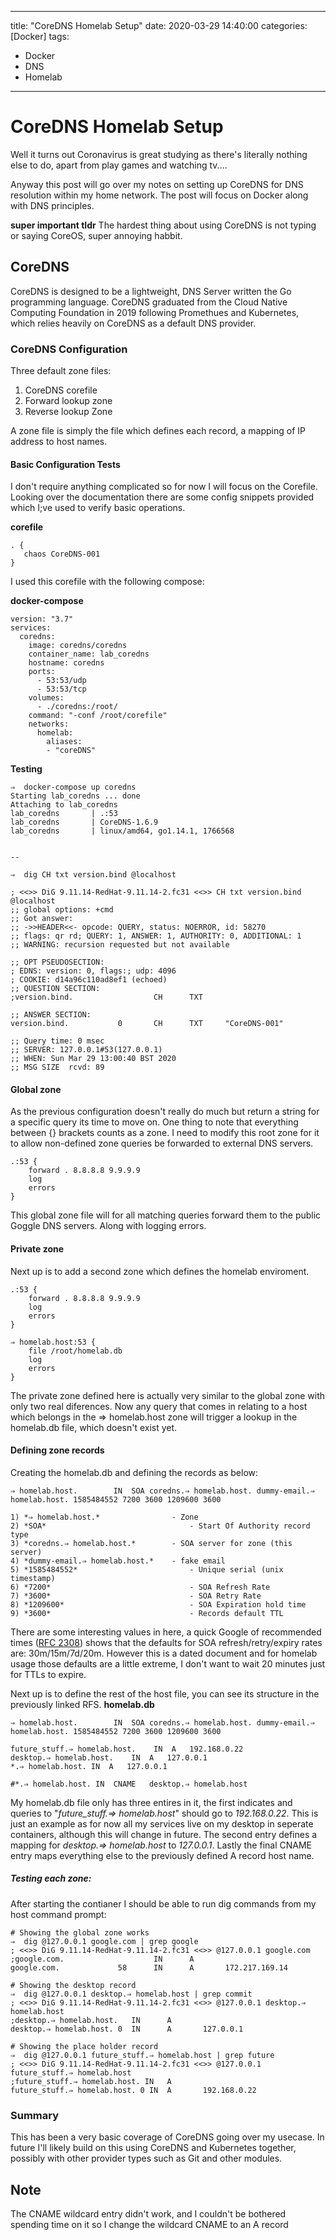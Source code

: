 
---
title:  "CoreDNS Homelab Setup"
date:   2020-03-29 14:40:00
categories: [Docker]
tags: 
- Docker
- DNS
- Homelab
---

# CoreDNS Homelab Setup
Well it turns out Coronavirus is great studying as there's literally nothing else to do, apart from play games and watching tv....

Anyway this post will go over my notes on setting up CoreDNS for DNS resolution within my home network. The post will focus on Docker along with DNS principles.

**super important tldr** The hardest thing about using CoreDNS is not typing or saying CoreOS, super annoying habbit. 

## CoreDNS
CoreDNS is designed to be a lightweight, DNS Server written the Go programming language. CoreDNS graduated from the Cloud Native Computing Foundation in 2019 following Promethues and Kubernetes, which relies heavily on CoreDNS as a default DNS provider. 

### CoreDNS Configuration
Three default zone files:
1) CoreDNS corefile
2) Forward lookup zone
3) Reverse lookup Zone

A zone file is simply the file which defines each record, a mapping of IP address to host names.


#### Basic Configuration Tests
I don't require anything complicated so for now I will focus on the Corefile. Looking over the documentation there are some config snippets provided which I;ve used to verify basic operations.

**corefile**
```
. {
   chaos CoreDNS-001
}

```

I used this corefile with the following compose:

**docker-compose**
```
version: "3.7"
services:
  coredns:
    image: coredns/coredns
    container_name: lab_coredns
    hostname: coredns
    ports:
      - 53:53/udp
      - 53:53/tcp
    volumes:
      - ./coredns:/root/
    command: "-conf /root/corefile"
    networks:
      homelab:
        aliases:
        - "coreDNS"
```

**Testing**
```
⇒  docker-compose up coredns                         
Starting lab_coredns ... done
Attaching to lab_coredns
lab_coredns       | .:53
lab_coredns       | CoreDNS-1.6.9
lab_coredns       | linux/amd64, go1.14.1, 1766568


--

⇒  dig CH txt version.bind @localhost

; <<>> DiG 9.11.14-RedHat-9.11.14-2.fc31 <<>> CH txt version.bind @localhost
;; global options: +cmd
;; Got answer:
;; ->>HEADER<<- opcode: QUERY, status: NOERROR, id: 58270
;; flags: qr rd; QUERY: 1, ANSWER: 1, AUTHORITY: 0, ADDITIONAL: 1
;; WARNING: recursion requested but not available

;; OPT PSEUDOSECTION:
; EDNS: version: 0, flags:; udp: 4096
; COOKIE: d14a96c110ad8ef1 (echoed)
;; QUESTION SECTION:
;version.bind.                  CH      TXT

;; ANSWER SECTION:
version.bind.           0       CH      TXT     "CoreDNS-001"

;; Query time: 0 msec
;; SERVER: 127.0.0.1#53(127.0.0.1)
;; WHEN: Sun Mar 29 13:00:40 BST 2020
;; MSG SIZE  rcvd: 89
````

#### Global zone
As the previous configuration doesn't really do much but return a string for a specific query its time to move on. One thing to note that everything between {} brackets counts as a zone. I need to modify this root zone for it to allow non-defined zone queries be forwarded to external DNS servers.

```
.:53 {
    forward . 8.8.8.8 9.9.9.9
    log
    errors
}
```
This global zone file will for all matching queries forward them to the public Goggle DNS servers. Along with logging errors. 

#### Private zone
Next up is to add a second zone which defines the homelab enviroment.

```
.:53 {
    forward . 8.8.8.8 9.9.9.9
    log
    errors
}

⇒ homelab.host:53 {
    file /root/homelab.db
    log
    errors
}
```
The private zone defined here is actually very similar to the global zone with only two real diferences. Now any query that comes in relating to a host which belongs in the ⇒ homelab.host zone will trigger a lookup in the homelab.db file, which doesn't exist yet. 

#### Defining zone records
Creating the homelab.db and defining the records as below:
```
⇒ homelab.host.        IN  SOA coredns.⇒ homelab.host. dummy-email.⇒ homelab.host. 1585484552 7200 3600 1209600 3600
```
```
1) *⇒ homelab.host.* 				- Zone
2) *SOA*  								- Start Of Authority record type
3) *coredns.⇒ homelab.host.* 		- SOA server for zone (this server)
4) *dummy-email.⇒ homelab.host.* 	- fake email
5) *1585484552* 						- Unique serial (unix timestamp)
6) *7200* 								- SOA Refresh Rate
7) *3600* 								- SOA Retry Rate
8) *1209600* 							- SOA Expiration hold time
9) *3600* 								- Records default TTL
```
There are some interesting values in here, a quick Google of recommended times ([RFC 2308](https://tools.ietf.org/html/rfc2308)) shows that the defaults for SOA refresh/retry/expiry rates are: 30m/15m/7d/20m. However this is a dated document and for homelab usage those defaults are a little extreme, I don't want to wait 20 minutes just for TTLs to expire.

Next up is to define the rest of the host file, you can see its structure in the previously linked RFS.
**homelab.db**
```
⇒ homelab.host.        IN  SOA coredns.⇒ homelab.host. dummy-email.⇒ homelab.host. 1585484552 7200 3600 1209600 3600

future_stuff.⇒ homelab.host.    IN  A   192.168.0.22
desktop.⇒ homelab.host.    IN  A   127.0.0.1
*.⇒ homelab.host. IN  A   127.0.0.1

#*.⇒ homelab.host. IN  CNAME   desktop.⇒ homelab.host
```

My homelab.db file only has three entires in it, the first indicates and queries to "*future_stuff.⇒ homelab.host*" should go to *192.168.0.22*. This is just an example as for now all my services live on my desktop in seperate containers, although this will change in future. The second entry defines a mapping for *desktop.⇒ homelab.host* to *127.0.0.1*. Lastly the final CNAME entry maps everything else to the previously defined A record host name.

##### Testing each zone:
After starting the contianer I should be able to run dig commands from my host command prompt:
```
# Showing the global zone works
⇒  dig @127.0.0.1 google.com | grep google     
; <<>> DiG 9.11.14-RedHat-9.11.14-2.fc31 <<>> @127.0.0.1 google.com
;google.com.                    IN      A
google.com.             58      IN      A       172.217.169.14

# Showing the desktop record
⇒  dig @127.0.0.1 desktop.⇒ homelab.host | grep commit
; <<>> DiG 9.11.14-RedHat-9.11.14-2.fc31 <<>> @127.0.0.1 desktop.⇒ homelab.host
;desktop.⇒ homelab.host.   IN      A
desktop.⇒ homelab.host. 0  IN      A       127.0.0.1

# Showing the place holder record
⇒  dig @127.0.0.1 future_stuff.⇒ homelab.host | grep future
; <<>> DiG 9.11.14-RedHat-9.11.14-2.fc31 <<>> @127.0.0.1 future_stuff.⇒ homelab.host
;future_stuff.⇒ homelab.host. IN   A
future_stuff.⇒ homelab.host. 0 IN  A       192.168.0.22
```


### Summary
This has been a very basic coverage of CoreDNS going over my usecase. In future I'll likely build on this using CoreDNS and Kubernetes together, possibly with other provider types such as Git and other modules. 

## Note
The CNAME wildcard entry didn't work, and I couldn't be bothered spending time on it so I change the wildcard CNAME to an A record